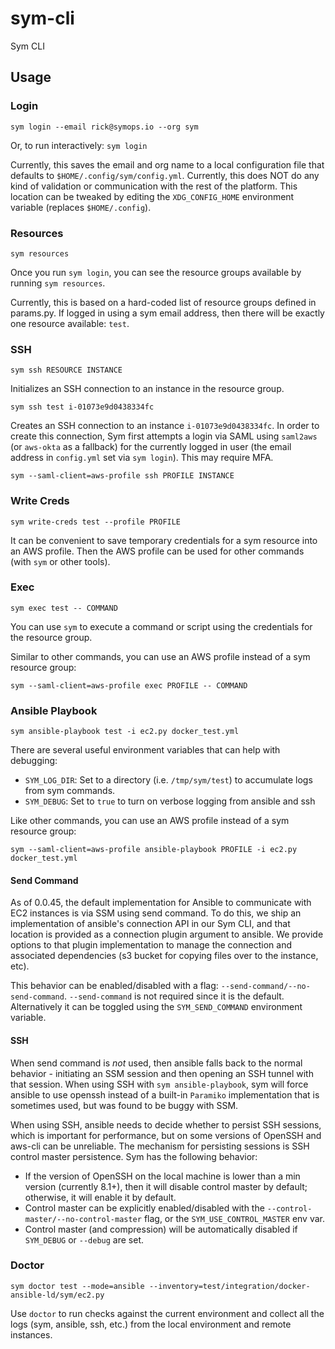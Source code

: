# sym-cli

Sym CLI

## Usage

### Login

`sym login --email rick@symops.io --org sym`

Or, to run interactively: `sym login`

Currently, this saves the email and org name to a local configuration file that defaults to `$HOME/.config/sym/config.yml`.
Currently, this does NOT do any kind of validation or communication with the rest of the platform.
This location can be tweaked by editing the `XDG_CONFIG_HOME` environment variable (replaces `$HOME/.config`).

### Resources

`sym resources`

Once you run `sym login`, you can see the resource groups available by running `sym resources`.

Currently, this is based on a hard-coded list of resource groups defined in params.py. If logged in using a sym email address, then
there will be exactly one resource available: `test`.

### SSH

`sym ssh RESOURCE INSTANCE`

Initializes an SSH connection to an instance in the resource group.

`sym ssh test i-01073e9d0438334fc`

Creates an SSH connection to an instance `i-01073e9d0438334fc`. In order to create this connection, Sym first attempts a login via SAML
using `saml2aws` (or `aws-okta` as a fallback) for the currently logged in user (the email address in `config.yml` set via `sym login`).
This may require MFA.

`sym --saml-client=aws-profile ssh PROFILE INSTANCE`

### Write Creds

`sym write-creds test --profile PROFILE`

It can be convenient to save temporary credentials for a sym resource into an AWS profile. Then the AWS profile can be used for other commands
(with `sym` or other tools).

### Exec

`sym exec test -- COMMAND`

You can use `sym` to execute a command or script using the credentials for the resource group.

Similar to other commands, you can use an AWS profile instead of a sym resource group:

`sym --saml-client=aws-profile exec PROFILE -- COMMAND`

### Ansible Playbook

`sym ansible-playbook test -i ec2.py docker_test.yml`

There are several useful environment variables that can help with debugging:
* `SYM_LOG_DIR`: Set to a directory (i.e. `/tmp/sym/test`) to accumulate logs from sym commands.
* `SYM_DEBUG`: Set to `true` to turn on verbose logging from ansible and ssh

Like other commands, you can use an AWS profile instead of a sym resource group:

`sym --saml-client=aws-profile ansible-playbook PROFILE -i ec2.py docker_test.yml`

#### Send Command

As of 0.0.45, the default implementation for Ansible to communicate with EC2 instances is via SSM using
send command. To do this, we ship an implementation of ansible's connection API in our Sym CLI, and that location
is provided as a connection plugin argument to ansible. We provide options to that plugin implementation to
manage the connection and associated dependencies (s3 bucket for copying files over to the instance, etc).

This behavior can be enabled/disabled with a flag: `--send-command/--no-send-command`. `--send-command` is not required
since it is the default. Alternatively it can be toggled using the `SYM_SEND_COMMAND` environment variable.

#### SSH

When send command is _not_ used, then ansible falls back to the normal behavior - initiating an SSM session and then
opening an SSH tunnel with that session. When using SSH with `sym ansible-playbook`, sym will force ansible to use
openssh instead of a built-in `Paramiko` implementation that is sometimes used, but was found to be buggy with SSM.

When using SSH, ansible needs to decide whether to persist SSH sessions, which is important for performance, but on some
versions of OpenSSH and aws-cli can be unreliable. The mechanism for persisting sessions is SSH control master
persistence. Sym has the following behavior:
* If the version of OpenSSH on the local machine is lower than a min version (currently 8.1+), then it will disable control master
by default; otherwise, it will enable it by default.
* Control master can be explicitly enabled/disabled with the `--control-master/--no-control-master` flag, or the `SYM_USE_CONTROL_MASTER` env var.
* Control master (and compression) will be automatically disabled if `SYM_DEBUG` or `--debug` are set.

### Doctor

`sym doctor test --mode=ansible --inventory=test/integration/docker-ansible-ld/sym/ec2.py`

Use `doctor` to run checks against the current environment and collect all the logs (sym, ansible,
ssh, etc.) from the local environment and remote instances.
